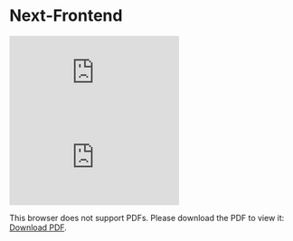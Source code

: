 # Next-Frontend
![Next Pitch Deck](https://github.com/jsmellz/Next-Frontend/blob/master/next_pitchv2.pdf)
<object data="https://github.com/jsmellz/Next-Frontend/blob/master/next_pitchv2.pdf" type="application/pdf" width="700px" height="700px">
    <embed src="https://github.com/jsmellz/Next-Frontend/blob/master/next_pitchv2.pdf">
        <p>This browser does not support PDFs. Please download the PDF to view it: <a href="https://github.com/jsmellz/Next-Frontend/blob/master/next_pitchv2.pdf">Download PDF</a>.</p>
    </embed>
</object>
